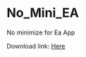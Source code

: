 # No_Mini_EA
No minimize for Ea App

Download link: [Here](https://github.com/DeluxPanda/No_Mini_EA/releases/download/No_Mini_EA/No_Mini_EA.exe)
